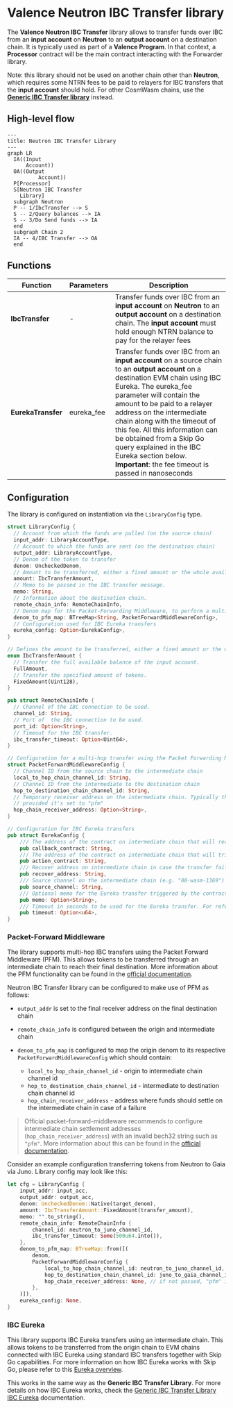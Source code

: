 # Valence Neutron IBC Transfer library

The **Valence Neutron IBC Transfer** library allows to transfer funds over IBC from an **input account** on **Neutron** to an **output account** on a destination chain. It is typically used as part of a **Valence Program**. In that context, a **Processor** contract will be the main contract interacting with the Forwarder library.

Note: this library should not be used on another chain other than **Neutron**, which requires some NTRN fees to be paid to relayers for IBC transfers that the **input account** should hold. For other CosmWasm chains, use the **[Generic IBC Transfer library](./generic_ibc_transfer.md)** instead.

## High-level flow

```mermaid
---
title: Neutron IBC Transfer Library
---
graph LR
  IA((Input
      Account))
  OA((Output
		  Account))
  P[Processor]
  S[Neutron IBC Transfer
    Library]
  subgraph Neutron
  P -- 1/IbcTransfer --> S
  S -- 2/Query balances --> IA
  S -- 3/Do Send funds --> IA
  end
  subgraph Chain 2
  IA -- 4/IBC Transfer --> OA
  end
```

## Functions

| Function           | Parameters | Description                                                                                                                                                                                                                                                                                                                                                                                                                                           |
| ------------------ | ---------- | ----------------------------------------------------------------------------------------------------------------------------------------------------------------------------------------------------------------------------------------------------------------------------------------------------------------------------------------------------------------------------------------------------------------------------------------------------- |
| **IbcTransfer**    | -          | Transfer funds over IBC from an **input account** on **Neutron** to an **output account** on a destination chain. The **input account** must hold enough NTRN balance to pay for the relayer fees                                                                                                                                                                                                                                                     |
| **EurekaTransfer** | eureka_fee | Transfer funds over IBC from an **input account** on a source chain to an **output account** on a destination EVM chain using IBC Eureka. The eureka_fee parameter will contain the amount to be paid to a relayer address on the intermediate chain along with the timeout of this fee. All this information can be obtained from a Skip Go query explained in the IBC Eureka section below. **Important**: the fee timeout is passed in nanoseconds |

## Configuration

The library is configured on instantiation via the `LibraryConfig` type.

```rust
struct LibraryConfig {
  // Account from which the funds are pulled (on the source chain)
  input_addr: LibraryAccountType,
  // Account to which the funds are sent (on the destination chain)
  output_addr: LibraryAccountType,
  // Denom of the token to transfer
  denom: UncheckedDenom,
  // Amount to be transferred, either a fixed amount or the whole available balance.
  amount: IbcTransferAmount,
  // Memo to be passed in the IBC transfer message.
  memo: String,
  // Information about the destination chain.
  remote_chain_info: RemoteChainInfo,
  // Denom map for the Packet-Forwarding Middleware, to perform a multi-hop transfer.
  denom_to_pfm_map: BTreeMap<String, PacketForwardMiddlewareConfig>,
  // Configuration used for IBC Eureka transfers
  eureka_config: Option<EurekaConfig>,
}

// Defines the amount to be transferred, either a fixed amount or the whole available balance.
enum IbcTransferAmount {
  // Transfer the full available balance of the input account.
  FullAmount,
  // Transfer the specified amount of tokens.
  FixedAmount(Uint128),
}

pub struct RemoteChainInfo {
  // Channel of the IBC connection to be used.
  channel_id: String,
  // Port of  the IBC connection to be used.
  port_id: Option<String>,
  // Timeout for the IBC transfer.
  ibc_transfer_timeout: Option<Uint64>,
}

// Configuration for a multi-hop transfer using the Packet Forwarding Middleware
struct PacketForwardMiddlewareConfig {
  // Channel ID from the source chain to the intermediate chain
  local_to_hop_chain_channel_id: String,
  // Channel ID from the intermediate to the destination chain
  hop_to_destination_chain_channel_id: String,
  // Temporary receiver address on the intermediate chain. Typically this is set to an invalid address so the entire transaction will revert if the forwarding fails. If not
  // provided it's set to "pfm"
  hop_chain_receiver_address: Option<String>,
}

// Configuration for IBC Eureka transfers
pub struct EurekaConfig {
    /// The address of the contract on intermediate chain that will receive the callback.
    pub callback_contract: String,
    /// The address of the contract on intermediate chain that will trigger the actions, in this case the Eureka transfer.
    pub action_contract: String,
    /// Recover address on intermediate chain in case the transfer fails
    pub recover_address: String,
    /// Source channel on the intermediate chain (e.g. "08-wasm-1369")
    pub source_channel: String,
    /// Optional memo for the Eureka transfer triggered by the contract. Not used right now but could eventually be used.
    pub memo: Option<String>,
    /// Timeout in seconds to be used for the Eureka transfer. For reference, Skip Go uses 12 hours (43200). If not passed we will use that default value
    pub timeout: Option<u64>,
}
```

### Packet-Forward Middleware

The library supports multi-hop IBC transfers using the Packet Forward Middleware (PFM).
This allows tokens to be transferred through an intermediate chain to reach their final
destination. More information about the PFM functionality can be found in the [official
documentation](https://github.com/cosmos/ibc-apps/tree/main/middleware/packet-forward-middleware).

Neutron IBC Transfer library can be configured to make use of PFM as follows:

- `output_addr` is set to the final receiver address on the final destination chain
- `remote_chain_info` is configured between the origin and intermediate chain
- `denom_to_pfm_map` is configured to map the origin denom to its respective
  `PacketForwardMiddlewareConfig` which should contain:

  - `local_to_hop_chain_channel_id` - origin to intermediate chain channel id
  - `hop_to_destination_chain_channel_id` - intermediate to destination chain channel id
  - `hop_chain_receiver_address` - address where funds should settle on the intermediate
    chain in case of a failure

> Official packet-forward-middleware recommends to configure intermediate chain settlement
> addresses (`hop_chain_receiver_address`) with an invalid bech32 string such as `"pfm"`.
> More information about this can be found in the [official documentation](https://github.com/cosmos/ibc-apps/tree/main/middleware/packet-forward-middleware#full-example---chain-forward-a-b-c-d-with-retry-on-timeout).

Consider an example configuration transferring tokens from Neutron to Gaia via Juno.
Library config may look like this:

```rust
let cfg = LibraryConfig {
    input_addr: input_acc,
    output_addr: output_acc,
    denom: UncheckedDenom::Native(target_denom),
    amount: IbcTransferAmount::FixedAmount(transfer_amount),
    memo: "".to_string(),
    remote_chain_info: RemoteChainInfo {
        channel_id: neutron_to_juno_channel_id,
        ibc_transfer_timeout: Some(500u64.into()),
    },
    denom_to_pfm_map: BTreeMap::from([(
        denom,
        PacketForwardMiddlewareConfig {
            local_to_hop_chain_channel_id: neutron_to_juno_channel_id,
            hop_to_destination_chain_channel_id: juno_to_gaia_channel_id,
            hop_chain_receiver_address: None, // if not passed, "pfm" is used
        },
    )]),
    eureka_config: None,
}
```

### IBC Eureka

This library supports IBC Eureka transfers using an intermediate chain. This allows tokens to be transferred from the origin chain to EVM chains connected with IBC Eureka using standard IBC transfers together with Skip Go capabilities. For more information on how IBC Eureka works with Skip Go, please refer to this [Eureka overview](https://docs.skip.build/go/eureka/eureka-overview).

This works in the same way as the **Generic IBC Transfer Library**. For more details on how IBC Eureka works, check the [Generic IBC Transfer Library IBC Eureka](./generic_ibc_transfer.md#ibc-eureka) documentation.
